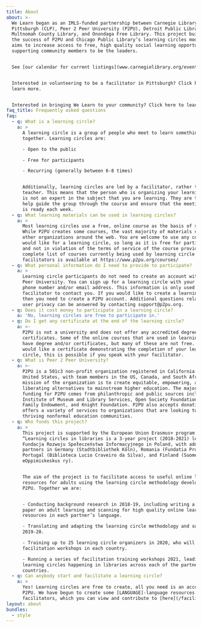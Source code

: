 ```yaml
---
title: About
about: >-
  We Learn began as an IMLS-funded partnership between Carnegie Library of
  Pittsburgh (CLP), Peer 2 Peer University (P2PU), Detroit Public Library,
  Multnomah County Library, and Onondaga Free Library. This project builds upon
  the success of P2PU and Chicago Public Library’s learning circles model, and
  aims to increase access to free, high quality social learning opportunities by
  supporting community members to be the leaders.


  See [our calendar for current listings](www.carnegielibrary.org/events).


  Interested in volunteering to be a facilitator in Pittsburgh? Click here to
  learn more.


  Interested in bringing We Learn to your community? Click here to learn how.
faq_title: Frequently asked questions
faq:
  - q: What is a learning circle?
    a: >
      A learning circle is a group of people who meet to learn something
      together. Learning circles are:

      - Open to the public

      - Free for participants

      - Recurring (generally between 6-8 times)


      Additionally, learning circles are led by a facilitator, rather than a
      teacher. This means that the person who is organizing your learning circle
      is not an expert in the subject that you are learning. They are there to
      help guide the group through the course and ensure that the meeting space
      is ready each week.
  - q: What learning materials can be used in learning circles?
    a: >
      Most learning circles use a free, online course as the basis of study.
      While P2PU creates some courses, the vast majority of materials come from
      other organizations around the web. You are welcome to use any course you
      would like for a learning circle, so long as it is free for participants
      and not in violation of the terms of service of the course provider. A
      complete list of courses currently being used by learning circle
      facilitators is available at https://www.p2pu.org/courses/
  - q: What personal information do I need to provide to participate?
    a: >
      Learning circle participants do not need to create an account with Peer 2
      Peer University. You can sign up for a learning circle with your name and
      phone number and/or email address. This information is only used by your
      facilitator to contact you. If you would like to create a learning circle,
      then you need to create a P2PU account. Additional questions related to
      user privacy can be answered by contacting support@p2pu.org.
  - q: Does it cost money to participate in a learning circle?
    a: 'No, learning circles are free to participate in.'
  - q: Do I get any certificate at the end of the learning circle?
    a: >-
      P2PU is not a university and does not offer any accredited degree
      certificates. Some of the online courses that are used in learning circles
      have degree and/or certificates, but many of these are not free. If you
      would like a certificate demonstrating the completion of your learning
      circle, this is possible if you speak with your facilitator.
  - q: What is Peer 2 Peer University?
    a: >-
      P2PU is a 501c3 non-profit organization registered in California in the
      United States, with team members in the US, Canada, and South Africa. The
      mission of the organization is to create equitable, empowering, and
      liberating alternatives to mainstream higher education. The majority of
      funding for P2PU comes from philanthropic and public sources including
      Institute of Museum and Library Services, Open Society Foundations, Siegel
      Family Endowment, and Knight Foundation. P2PU also accepts donations and
      offers a variety of services to organizations that are looking to develop
      thriving nonformal education communities.
  - q: Who funds this project?
    a: >
      This project is supported by the European Union Erasmus+ program.
      “Learning circles in libraries is a 3-year project (2018-2021) led by
      Fundacja Rozwoju Społeczeństwa Informacyjnego in Poland, with additional
      partners in Germany (Stadtbibliothek Kőln), Romania (Fundatia Progress),
      Portugal (Biblioteca Lucio Craveiro da Silva), and Finland (Suomen
      eOppimiskeskus ry).


      The aim of the project is to facilitate access to useful online learning
      resources for adults using the learning circle methodology developed by
      P2PU. Together we are:


      - Conducting background research in 2018-19, including writing a white
      paper on adult learning and scanning for high quality online learning
      resources in each partner’s language.

      - Translating and adapting the learning circle methodology and software in
      2019-20.

      - Training up to 25 learning circle organizers in 2020, who will lead
      facilitation workshops in each country.

      - Running a series of facilitation training workshops 2021, leading to
      learning circles happening in libraries across each of the partner
      countries.
  - q: Can anybody start and facilitate a learning circle?
    a: >
      Yes! Learning circles are free to create, all you need is an account with
      P2PU. We have begun to create some [LANGUAGE]-language resources for
      facilitators, which you can view and contribute to [here](/facilitate)
layout: about
bundles:
  - style
---
```

